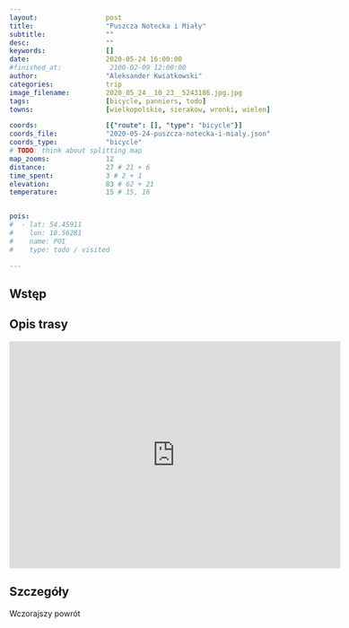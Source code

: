 ```yaml
---
layout:                 post
title:                  "Puszcza Notecka i Miały"
subtitle:               ""
desc:                   ""
keywords:               []
date:                   2020-05-24 16:00:00
#finished_at:            2100-02-09 12:00:00
author:                 "Aleksander Kwiatkowski"
categories:             trip
image_filename:         2020_05_24__10_23__5243186.jpg.jpg
tags:                   [bicycle, panniers, todo]
towns:                  [wielkopolskie, sierakow, wronki, wielen]

coords:                 [{"route": [], "type": "bicycle"}]
coords_file:            "2020-05-24-puszcza-notecka-i-mialy.json"
coords_type:            "bicycle"
# TODO: think about splitting map
map_zooms:              12
distance:               27 # 21 + 6
time_spent:             3 # 2 + 1
elevation:              83 # 62 + 21
temperature:            15 # 15, 16


pois:
#  - lat: 54.45911
#    lon: 18.56281
#    name: POI
#    type: todo / visited

---
```



## Wstęp

## Opis trasy

<iframe height='405' width='590' frameborder='0' allowtransparency='true' scrolling='no' src='https://www.strava.com/activities/3505369302/embed/8a6a9e74472f69ae17599c598d77bbb240721c29'></iframe>

## Szczegóły

Wczorajszy powrót
